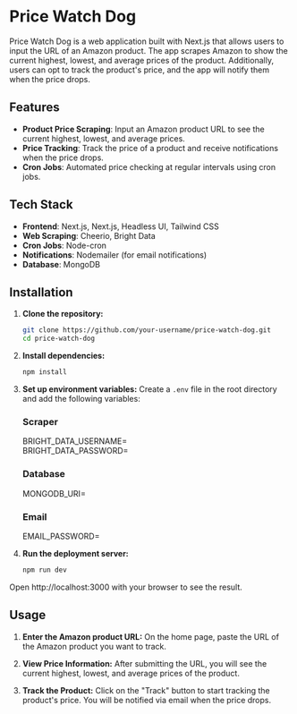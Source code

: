 <!-- This is a [Next.js](https://nextjs.org/) project bootstrapped with [`create-next-app`](https://github.com/vercel/next.js/tree/canary/packages/create-next-app).

## Getting Started

First, run the development server:

```bash
npm run dev
# or
yarn dev
# or
pnpm dev
# or
bun dev
```

Open [http://localhost:3000](http://localhost:3000) with your browser to see the result.

You can start editing the page by modifying `app/page.tsx`. The page auto-updates as you edit the file.

This project uses [`next/font`](https://nextjs.org/docs/basic-features/font-optimization) to automatically optimize and load Inter, a custom Google Font.

## Learn More

To learn more about Next.js, take a look at the following resources:

- [Next.js Documentation](https://nextjs.org/docs) - learn about Next.js features and API.
- [Learn Next.js](https://nextjs.org/learn) - an interactive Next.js tutorial.

You can check out [the Next.js GitHub repository](https://github.com/vercel/next.js/) - your feedback and contributions are welcome!

## Deploy on Vercel

The easiest way to deploy your Next.js app is to use the [Vercel Platform](https://vercel.com/new?utm_medium=default-template&filter=next.js&utm_source=create-next-app&utm_campaign=create-next-app-readme) from the creators of Next.js.

Check out our [Next.js deployment documentation](https://nextjs.org/docs/deployment) for more details. -->




# Price Watch Dog

Price Watch Dog is a web application built with Next.js that allows users to input the URL of an Amazon product. The app scrapes Amazon to show the current highest, lowest, and average prices of the product. Additionally, users can opt to track the product's price, and the app will notify them when the price drops.

## Features

- **Product Price Scraping**: Input an Amazon product URL to see the current highest, lowest, and average prices.
- **Price Tracking**: Track the price of a product and receive notifications when the price drops.
- **Cron Jobs**: Automated price checking at regular intervals using cron jobs.

## Tech Stack

- **Frontend**: Next.js, Next.js, Headless UI, Tailwind CSS
- **Web Scraping**: Cheerio, Bright Data
- **Cron Jobs**: Node-cron
- **Notifications**: Nodemailer (for email notifications)
- **Database**: MongoDB

## Installation

1. **Clone the repository:**
   ```sh
   git clone https://github.com/your-username/price-watch-dog.git
   cd price-watch-dog
2. **Install dependencies:**
    ```sh
    npm install
3. **Set up environment variables:**
    Create a `.env` file in the root directory and add the following variables:

    ### Scraper
    BRIGHT_DATA_USERNAME= \
    BRIGHT_DATA_PASSWORD=

    ### Database
    MONGODB_URI=

    ### Email
    EMAIL_PASSWORD=

4. **Run the deployment server:**
    ```sh
    npm run dev
Open http://localhost:3000 with your browser to see the result.

## Usage

1. **Enter the Amazon product URL:**
   On the home page, paste the URL of the Amazon product you want to track.

2. **View Price Information:**
   After submitting the URL, you will see the current highest, lowest, and average prices of the product.

3. **Track the Product:**
   Click on the "Track" button to start tracking the product's price. You will be notified via email when the price drops.


